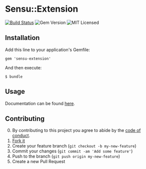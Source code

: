 # Sensu::Extension

[![Build Status](https://travis-ci.org/sensu/sensu-extension.svg?branch=master)](https://travis-ci.org/sensu/sensu-extension)
![Gem Version](https://img.shields.io/gem/v/sensu-extension.svg)
![MIT Licensed](https://img.shields.io/github/license/sensu/sensu.svg)

## Installation

Add this line to your application's Gemfile:

    gem 'sensu-extension'

And then execute:

    $ bundle

## Usage

Documentation can be found [here](http://rubydoc.info/github/sensu/sensu-extension/Sensu/Extension).

## Contributing

0. By contributing to this project you agree to abide by the [code of conduct](https://sensuapp.org/conduct).
1. [Fork it](https://github.com/sensu/sensu-extension/fork)
2. Create your feature branch (`git checkout -b my-new-feature`)
3. Commit your changes (`git commit -am 'Add some feature'`)
4. Push to the branch (`git push origin my-new-feature`)
5. Create a new Pull Request
